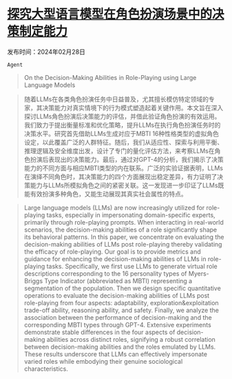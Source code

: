 # [探究大型语言模型在角色扮演场景中的决策制定能力](https://arxiv.org/abs/2402.18807)

发布时间：2024年02月28日

`Agent`

> On the Decision-Making Abilities in Role-Playing using Large Language Models

> 随着LLMs在各类角色扮演任务中日益普及，尤其擅长模仿特定领域的专家，其决策能力对真实情境下的行为模式塑造起着关键作用。本文旨在深入探讨LLMs角色扮演后决策能力的评估，并借此验证角色扮演的有效运用。我们致力于提出衡量标准和优化策略，提升LLMs在执行角色扮演任务时的决策水平。研究首先借助LLMs生成对应于MBTI 16种性格类型的虚拟角色设定，以此覆盖广泛的人群特征。随后，我们从适应性、探索与利用平衡、推理逻辑及安全维度出发，设计了专门的量化评估方法，来考察LLMs在角色扮演后表现出的决策能力。最后，通过对GPT-4的分析，我们揭示了决策能力的不同方面与相应MBTI类型的内在联系。广泛的实验证据表明，LLMs在演绎不同角色时，其决策能力的四个方面展现出稳定差异，有力证明了决策能力与LLMs所模拟角色之间的紧密关联。这一发现进一步印证了LLMs既能有效扮演多种角色，又能生动展现其真实社会属性的特点。

> Large language models (LLMs) are now increasingly utilized for role-playing tasks, especially in impersonating domain-specific experts, primarily through role-playing prompts. When interacting in real-world scenarios, the decision-making abilities of a role significantly shape its behavioral patterns. In this paper, we concentrate on evaluating the decision-making abilities of LLMs post role-playing thereby validating the efficacy of role-playing. Our goal is to provide metrics and guidance for enhancing the decision-making abilities of LLMs in role-playing tasks. Specifically, we first use LLMs to generate virtual role descriptions corresponding to the 16 personality types of Myers-Briggs Type Indicator (abbreviated as MBTI) representing a segmentation of the population. Then we design specific quantitative operations to evaluate the decision-making abilities of LLMs post role-playing from four aspects: adaptability, exploration$\&$exploitation trade-off ability, reasoning ability, and safety. Finally, we analyze the association between the performance of decision-making and the corresponding MBTI types through GPT-4. Extensive experiments demonstrate stable differences in the four aspects of decision-making abilities across distinct roles, signifying a robust correlation between decision-making abilities and the roles emulated by LLMs. These results underscore that LLMs can effectively impersonate varied roles while embodying their genuine sociological characteristics.